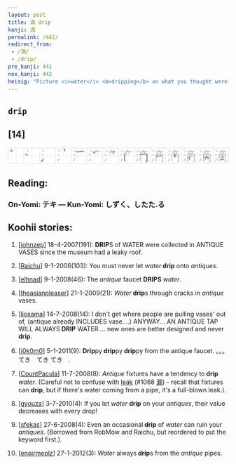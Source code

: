 ```yaml
---
layout: post
title: 滴 drip
kanji: 滴
permalink: /442/
redirect_from:
 - /滴/
 - /drip/
pre_kanji: 441
nex_kanji: 443
heisig: "Picture <i>water</i> <b>dripping</b> on what you thought were precious <i>antiques</i>, only to find that the artificial aging painted on them is running!"
---
```


## `drip`

## [14]

<div class="stroke"><img src="../images/E6BBB4.png" /></div>

## Reading:

### On-Yomi: テキ &mdash; Kun-Yomi: しずく、したた.る

## Koohii stories:

1) [<a href="http://kanji.koohii.com/profile/johnzep">johnzep</a>] 18-4-2007(191): <strong>DRIP</strong>S of WATER were collected in ANTIQUE VASES since the museum had a leaky roof. 

2) [<a href="http://kanji.koohii.com/profile/Raichu">Raichu</a>] 9-1-2006(103): You must never let <em>water</em><strong> drip</strong> onto <em>antiques</em>. 

3) [<a href="http://kanji.koohii.com/profile/elhnad">elhnad</a>] 9-1-2008(46): The <em>antique</em> faucet <strong>DRIPS</strong> <em>water</em>. 

4) [<a href="http://kanji.koohii.com/profile/theasianpleaser">theasianpleaser</a>] 21-1-2009(21): <em>Water</em><strong> drip</strong>s through cracks in <em>antique</em> vases. 

5) [<a href="http://kanji.koohii.com/profile/liosama">liosama</a>] 14-7-2008(14): I don&#039;t get where people are pulling vases&#039; out of, (antique already INCLUDES vase....) ANYWAY... AN ANTIQUE TAP WILL ALWAYS<strong> DRIP</strong> WATER.... new ones are better designed and never<strong> drip</strong>. 

6) [<a href="http://kanji.koohii.com/profile/j0k0m0">j0k0m0</a>] 5-1-2011(9): <strong>Drip</strong>py<strong> drip</strong>py<strong> drip</strong>py from the antique faucet. 。。。てき　てき てき　. 

7) [<a href="http://kanji.koohii.com/profile/CountPacula">CountPacula</a>] 11-7-2008(8): <em>Antique</em> fixtures have a tendency to<strong> drip</strong> <em>water</em>. (Careful not to confuse with <a href="../1068">leak</a> <span class="index">(#1068 <a href="http://jisho.org/kanji/details/漏">漏</a>)</span> - recall that fixtures can <strong>drip</strong>, but if there&#039;s water coming from a pipe, it&#039;s a full-blown leak.). 

8) [<a href="http://kanji.koohii.com/profile/gyouza">gyouza</a>] 3-7-2010(4): If you let <em>water</em> <strong>drip</strong> on your <em>antiques</em>, their value decreases with every drop! 

9) [<a href="http://kanji.koohii.com/profile/sfekas">sfekas</a>] 27-6-2008(4): Even an occasional<strong> drip</strong> of <em>water</em> can ruin your <em>antiques</em>. (Borrowed from RobMow and Raichu, but reordered to put the keyword first.). 

10) [<a href="http://kanji.koohii.com/profile/enoirmeplz">enoirmeplz</a>] 27-1-2012(3): <em>Water</em> always<strong> drip</strong>s from the <em>antique</em> pipes. 
